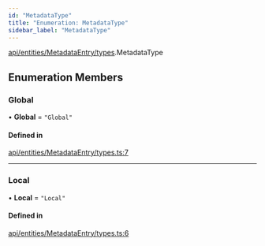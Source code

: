 ```yaml
---
id: "MetadataType"
title: "Enumeration: MetadataType"
sidebar_label: "MetadataType"
---
```


[api/entities/MetadataEntry/types](../../../../../../modules/API/Entities/MetadataEntry/Types/Types.md).MetadataType

## Enumeration Members

### Global

• **Global** = ``"Global"``

#### Defined in

[api/entities/MetadataEntry/types.ts:7](https://github.com/PolymeshAssociation/polymesh-sdk/blob/0dbd0ebd0/src/api/entities/MetadataEntry/types.ts#L7)

___

### Local

• **Local** = ``"Local"``

#### Defined in

[api/entities/MetadataEntry/types.ts:6](https://github.com/PolymeshAssociation/polymesh-sdk/blob/0dbd0ebd0/src/api/entities/MetadataEntry/types.ts#L6)
